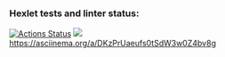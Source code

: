 ### Hexlet tests and linter status:
[![Actions Status](https://github.com/dinalap/frontend-project-44/workflows/hexlet-check/badge.svg)](https://github.com/dinalap/frontend-project-44/actions)
<a href="https://codeclimate.com/github/dinalap/frontend-project-44/maintainability"><img src="https://api.codeclimate.com/v1/badges/e8a043db5115c36c8152/maintainability" /></a>
https://asciinema.org/a/DKzPrUaeufs0tSdW3w0Z4bv8g